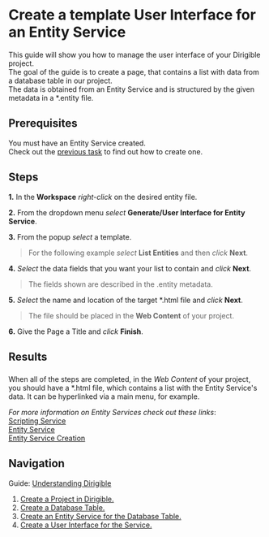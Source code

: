 # Create a template User Interface for an Entity Service

This guide will show you how to manage the user interface of your Dirigible project.
</br>
The goal of the guide is to create a page, that contains a list with data from a database table in our project.
</br>The data is obtained from an Entity Service and is structured by the given metadata in a *.entity file.

## Prerequisites
You must have an Entity Service created.</br>
Check out the [previous task](https://github.com/dirigiblelabs/curriculum/blob/master/IvoYakov/DirigibleDoc/Guides/CreateEntityService.md) to find out how to create one.

## Steps

**1.**  In the **Workspace** _right-click_ on the desired entity file.

**2.** From the dropdown menu _select_ **Generate/User Interface for Entity Service**.

**3.**  From the popup _select_ a template. 

> For the following example _select_ **List Entities** and then _click_ **Next**.

**4.**  _Select_ the data fields that you want your list to contain and _click_ **Next**.

> The fields shown are described in the .entity metadata.

**5.**  _Select_ the name and location of the target *.html file and _click_ **Next**.

> The file should be placed in the **Web Content** of your project.

**6.**  Give the Page a Title and _click_ **Finish**.

Results
----
###

 When all of the steps are completed, in the *Web Content* of your project, you should have a *.html file,
 which contains a list with the Entity Service's data. It can be hyperlinked via a main menu, for example.

_For more information on Entity Services check out these links_: 
</br> [Scripting Service](http://www.dirigible.io/help/scripting_services.html)
</br> [Entity Service](http://www.dirigible.io/help/entity_service.html)
</br> [Entity Service Creation](http://www.dirigible.io/samples/entity_service.html)


## Navigation
Guide: [Understanding Dirigible](https://github.com/dirigiblelabs/curriculum/edit/master/IvoYakov/DirigibleDoc)
</br>
1. [Create a Project in Dirigible.](https://github.com/dirigiblelabs/curriculum/tree/master/IvoYakov/DirigibleDoc/Guides/CreateProject.md)
2. [Create a Database Table.](https://github.com/dirigiblelabs/curriculum/tree/master/IvoYakov/DirigibleDoc/Guides/CreateDatabaseTable.md)
3. [Create an Entity Service for the Database Table.](https://github.com/dirigiblelabs/curriculum/blob/master/IvoYakov/DirigibleDoc/Guides/CreateEntityService.md)
4. [Create a User Interface for the Service.](https://github.com/dirigiblelabs/curriculum/tree/master/IvoYakov/DirigibleDoc/Guides/CreateUserInterface.md)
